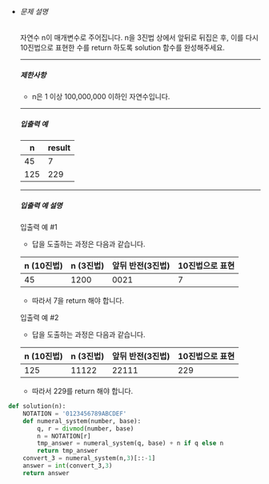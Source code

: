 - ###### 문제 설명

  자연수 n이 매개변수로 주어집니다. n을 3진법 상에서 앞뒤로 뒤집은 후, 이를 다시 10진법으로 표현한 수를 return 하도록 solution 함수를 완성해주세요.

  ------

  ##### 제한사항

  - n은 1 이상 100,000,000 이하인 자연수입니다.

  ------

  ##### 입출력 예

  | n    | result |
  | ---- | ------ |
  | 45   | 7      |
  | 125  | 229    |

  ------

  ##### 입출력 예 설명

  입출력 예 #1

  - 답을 도출하는 과정은 다음과 같습니다.

  | n (10진법) | n (3진법) | 앞뒤 반전(3진법) | 10진법으로 표현 |
  | ---------- | --------- | ---------------- | --------------- |
  | 45         | 1200      | 0021             | 7               |

  - 따라서 7을 return 해야 합니다.

  입출력 예 #2

  - 답을 도출하는 과정은 다음과 같습니다.

  | n (10진법) | n (3진법) | 앞뒤 반전(3진법) | 10진법으로 표현 |
  | ---------- | --------- | ---------------- | --------------- |
  | 125        | 11122     | 22111            | 229             |

  - 따라서 229를 return 해야 합니다.

```python
def solution(n):
    NOTATION = '0123456789ABCDEF'
    def numeral_system(number, base):
        q, r = divmod(number, base)
        n = NOTATION[r]
        tmp_answer = numeral_system(q, base) + n if q else n
        return tmp_answer
    convert_3 = numeral_system(n,3)[::-1]
    answer = int(convert_3,3)
    return answer
```

